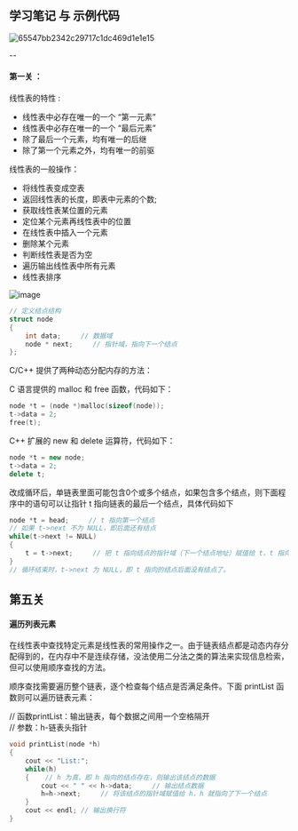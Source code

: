 ## 学习笔记 与 示例代码 
![65547bb2342c29717c1dc469d1e1e15](https://user-images.githubusercontent.com/68007558/178406242-5533f4c7-fac9-4c51-9fff-ac85bf73812c.jpg)

--
#### 第一关 ：

线性表的特性 :
- 线性表中必存在唯一的一个 “第一元素”
- 线性表中必存在唯一的一个 “最后元素”
- 除了最后一个元素，均有唯一的后继
- 除了第一个元素之外，均有唯一的前驱

线性表的一般操作：
- 将线性表变成空表
- 返回线性表的长度，即表中元素的个数;
- 获取线性表某位置的元素
- 定位某个元素再线性表中的位置
- 在线性表中插入一个元素
- 删除某个元素
- 判断线性表是否为空
- 遍历输出线性表中所有元素
- 线性表排序

![image](https://user-images.githubusercontent.com/68007558/178394312-f50fd952-03ec-4b45-b265-6bf532148cbc.png)

```cpp
// 定义结点结构  
struct node  
{  
    int data;     // 数据域  
    node * next;     // 指针域，指向下一个结点  
};  

```
C/C++ 提供了两种动态分配内存的方法：

C 语言提供的 malloc 和 free 函数，代码如下：

```CPP
node *t = (node *)malloc(sizeof(node));  
t->data = 2;  
free(t);  
```

C++ 扩展的 new 和 delete 运算符，代码如下：

```cpp
node *t = new node;  
t->data = 2;  
delete t;  
```


改成循环后，单链表里面可能包含0个或多个结点，如果包含多个结点，则下面程序中的语句可以让指针 t 指向链表的最后一个结点，具体代码如下

```cpp
node *t = head;     // t 指向第一个结点
// 如果 t->next 不为 NULL，即后面还有结点  
while(t->next != NULL)  
{  
    t = t->next;     // 把 t 指向结点的指针域（下一个结点地址）赋值给 t，t 指向下一个结点  
}  
// 循环结束时，t->next 为 NULL，即 t 指向的结点后面没有结点了。  
```

## 第五关 

####  遍历列表元素
在线性表中查找特定元素是线性表的常用操作之一。由于链表结点都是动态内存分配得到的，在内存中不是连续存储，没法使用二分法之类的算法来实现信息检索，但可以使用顺序查找的方法。

顺序查找需要遍历整个链表，逐个检查每个结点是否满足条件。下面 printList 函数则可以遍历链表元素：

// 函数printList：输出链表，每个数据之间用一个空格隔开  
// 参数：h-链表头指针  
```cpp
void printList(node *h)  
{  
    cout << "List:";  
    while(h)  
    {    // h 为真，即 h 指向的结点存在，则输出该结点的数据  
        cout << " " << h->data;     // 输出结点数据  
        h=h->next;     // 将该结点的指针域赋值给 h，h 就指向了下一个结点  
    }  
    cout << endl; // 输出换行符  
} 
```

